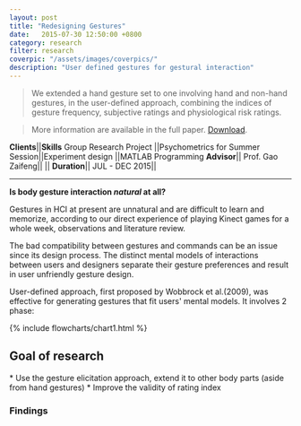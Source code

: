 ```yaml
---
layout: post
title: "Redesigning Gestures"
date:   2015-07-30 12:50:00 +0800
category: research
filter: research
coverpic: "/assets/images/coverpics/"
description: "User defined gestures for gestural interaction"
---
```


>We extended a hand gesture set to one involving hand and non-hand gestures, in the user-defined approach, combining the indices of gesture frequency, subjective ratings and physiological risk ratings.

>More information are available in the full paper. [Download](http://www.tandfonline.com/doi/pdf/10.1080/10447318.2017.1342943?needAccess=true).


**Clients**||**Skills**
 Group Research Project ||Psychometrics
  for Summer Session||Experiment design
  ||MATLAB Programming
 **Advisor**||
 Prof. Gao Zaifeng||
 ||
 **Duration**||
 JUL - DEC 2015||

 * * *

**Is body gesture interaction *natural* at all?**

Gestures in HCI at present are unnatural and are difficult to learn and memorize, according to our direct experience of playing Kinect games for a whole week, observations and literature review.

The bad compatibility between gestures and commands can be an issue since its design process. The distinct mental models of interactions between users and designers separate their gesture preferences and result in user unfriendly gesture design.

User-defined approach, first proposed by Wobbrock et al.(2009), was effective for generating gestures that fit users' mental models. It involves 2 phase:

{% include flowcharts/chart1.html %}

 <h2>Goal of research</h2>
 * Use the gesture elicitation approach, extend it to other body parts (aside from hand gestures)
 * Improve the validity of rating index

 <h3>Findings</h3>



